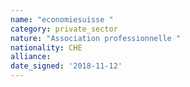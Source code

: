 ```yaml
---
name: "economiesuisse "
category: private_sector
nature: "Association professionnelle "
nationality: CHE
alliance: 
date_signed: '2018-11-12'
---
```

    